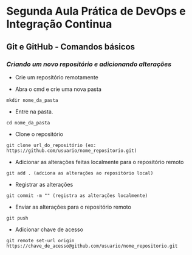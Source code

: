 # Segunda Aula Prática de DevOps e Integração Continua

## Git e GitHub - Comandos básicos

### _Criando um novo repositório e adicionando alterações_

- Crie um repositório remotamente

- Abra o cmd e crie uma nova pasta

```
mkdir nome_da_pasta
```

- Entre na pasta.

```
cd nome_da_pasta
```

- Clone o repositório

```
git clone url_do_repositório (ex: https://github.com/usuario/nome_repositorio.git)
```

- Adicionar as alterações feitas localmente para o repositório remoto

```
git add . (adciona as alterações ao repositório local)
```

- Registrar as alterações

```
git commit -m "" (registra as alterações localmente)
```
- Enviar as alterações para o repositório remoto

```
git push
```

- Adicionar chave de acesso 

```
git remote set-url origin https://chave_de_acesso@github.com/usuario/nome_repositorio.git
```




